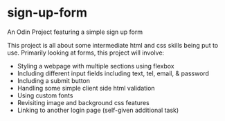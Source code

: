 # sign-up-form
An Odin Project featuring a simple sign up form

This project is all about some intermediate
html and css skills being put to use. Primarily
looking at forms, this project will involve:

- Styling a webpage with multiple sections
using flexbox
- Including different input fields including
text, tel, email, & password
- Including a submit button
- Handling some simple client side html validation
- Using custom fonts
- Revisiting image and background css features
- Linking to another login page (self-given additional
task)

